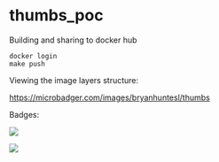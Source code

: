 # thumbs_poc


Building and sharing to docker hub

```
docker login
make push 
```

Viewing the image layers structure:

https://microbadger.com/images/bryanhuntesl/thumbs


Badges: 


[![](https://images.microbadger.com/badges/image/bryanhuntesl/thumbs.svg)](https://microbadger.com/images/bryanhuntesl/thumbs "Get your own image badge on microbadger.com")

[![](https://images.microbadger.com/badges/version/bryanhuntesl/thumbs.svg)](https://microbadger.com/images/bryanhuntesl/thumbs "Get your own version badge on microbadger.com")





